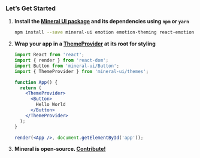 ### Let’s Get Started

1. **Install the [Mineral UI package](https://www.npmjs.com/package/mineral-ui)
and its dependencies using `npm` or `yarn`**

    ```bash
    npm install --save mineral-ui emotion emotion-theming react-emotion react react-dom
    ```

1. **Wrap your app in a [ThemeProvider](/components/theme-provider) at its root for styling**

    ```jsx
    import React from 'react';
    import { render } from 'react-dom';
    import Button from 'mineral-ui/Button';
    import { ThemeProvider } from 'mineral-ui/themes';

    function App() {
      return (
        <ThemeProvider>
          <Button>
            Hello World
          </Button>
        </ThemeProvider>
      );
    }

    render(<App />, document.getElementById('app'));
    ```

1. **Mineral is open-source. [Contribute!](https://github.com/mineral-ui/mineral-ui)**
